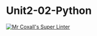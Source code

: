 # Unit2-02-Python
[![Mr Coxall's Super Linter](https://github.com/ICS3U-C-Programming-Amara-T/Unit2-02-Python/workflows/Mr%20Coxall's%20Super%20Linter/badge.svg)](https://github.com/ICS3U-C-Programming-Amara-T/Unit2-02-Python/actions/)
